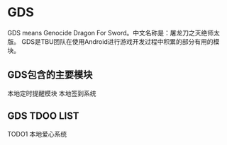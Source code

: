 GDS
===
GDS means Genocide Dragon For Sword。中文名称是：屠龙刀之灭绝师太版。
GDS是TBU团队在使用Android进行游戏开发过程中积累的部分有用的模块。

GDS包含的主要模块
--------------------------------
本地定时提醒模块
本地签到系统

GDS TDOO LIST
--------------------------------
TODO1 本地爱心系统

